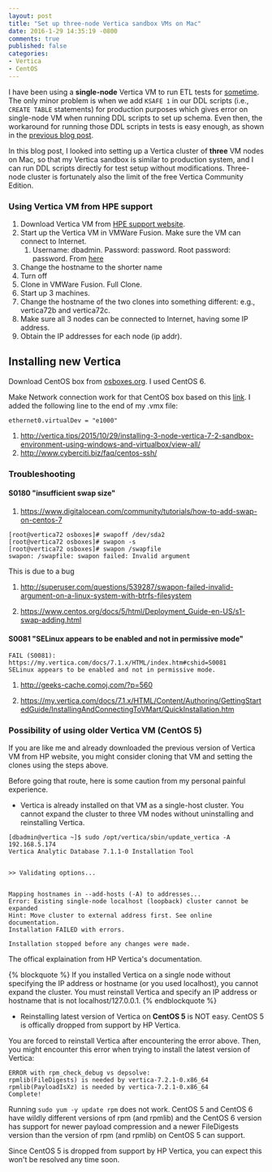 ```yaml
---
layout: post
title: "Set up three-node Vertica sandbox VMs on Mac"
date: 2016-1-29 14:35:19 -0800
comments: true
published: false
categories: 
- Vertica
- CentOS
---
```


I have been using a **single-node** Vertica VM to run ETL tests for [sometime](/blog/2016/01/10/find-and-replace-a-string-in-multiple-files/).
The only minor problem is when we add `KSAFE 1` in our DDL scripts (i.e., `CREATE TABLE` statements) for production purposes which gives error on single-node VM when running DDL scripts to set up schema.
Even then, the workaround for running those DDL scripts in tests is easy enough, as shown in the [previous blog post](/blog/2016/01/10/find-and-replace-a-string-in-multiple-files/).

In this blog post, I looked into setting up a Vertica cluster of **three** VM nodes on Mac, so that my Vertica sandbox is similar to production system, and I can run DDL scripts directly for test setup without modifications. 
Three-node cluster is fortunately also the limit of the free Vertica Community Edition.

### Using Vertica VM from HPE support

1. Download Vertica VM from [HPE support website](https://my.vertica.com/download/vertica/community-edition/).
1. Start up the Vertica VM in VMWare Fusion. Make sure the VM can connect to Internet. 
   1. Username: dbadmin. Password: password. Root password: password. From [here](https://my.vertica.com/docs/7.1.x/HTML/Content/Authoring/GettingStartedGuide/DownloadingAndStartingVM/DownloadingAndStartingVM.htm)
1. Change the hostname to the shorter name
1. Turn off
1. Clone in VMWare Fusion. Full Clone.
1. Start up 3 machines.
1. Change the hostname of the two clones into something different: e.g., vertica72b and vertica72c.
1. Make sure all 3 nodes can be connected to Internet, having some IP address.
1. Obtain the IP addresses for each node (ip addr).



## Installing new Vertica

Download CentOS box from [osboxes.org](http://www.osboxes.org/). I used CentOS 6.

Make Network connection work for that CentOS box based on this [link](https://www.centos.org/forums/viewtopic.php?f=47&t=47724). I added the following line to the end of my .vmx file:

```
ethernet0.virtualDev = "e1000"
```

1. http://vertica.tips/2015/10/29/installing-3-node-vertica-7-2-sandbox-environment-using-windows-and-virtualbox/view-all/
1. http://www.cyberciti.biz/faq/centos-ssh/

### Troubleshooting

#### S0180 "insufficient swap size"

1. https://www.digitalocean.com/community/tutorials/how-to-add-swap-on-centos-7

```
[root@vertica72 osboxes]# swapoff /dev/sda2
[root@vertica72 osboxes]# swapon -s
[root@vertica72 osboxes]# swapon /swapfile
swapon: /swapfile: swapon failed: Invalid argument
```

This is due to a bug

1. http://superuser.com/questions/539287/swapon-failed-invalid-argument-on-a-linux-system-with-btrfs-filesystem


1. https://www.centos.org/docs/5/html/Deployment_Guide-en-US/s1-swap-adding.html

#### S0081 "SELinux appears to be enabled and not in permissive mode"

```
FAIL (S0081): https://my.vertica.com/docs/7.1.x/HTML/index.htm#cshid=S0081
SELinux appears to be enabled and not in permissive mode.
```

1. http://geeks-cache.comoj.com/?p=560



1. https://my.vertica.com/docs/7.1.x/HTML/Content/Authoring/GettingStartedGuide/InstallingAndConnectingToVMart/QuickInstallation.htm

### Possibility of using older Vertica VM (CentOS 5)

If you are like me and already downloaded the previous version of Vertica VM from HP website, you might consider cloning that VM and setting the clones using the steps above.

Before going that route, here is some caution from my personal painful experience.

* Vertica is already installed on that VM as a single-host cluster. You cannot expand the cluster to three VM nodes without uninstalling and reinstalling Vertica. 

``` plain Error message when trying to expand
[dbadmin@vertica ~]$ sudo /opt/vertica/sbin/update_vertica -A 192.168.5.174
Vertica Analytic Database 7.1.1-0 Installation Tool


>> Validating options...


Mapping hostnames in --add-hosts (-A) to addresses...
Error: Existing single-node localhost (loopback) cluster cannot be expanded
Hint: Move cluster to external address first. See online documentation.
Installation FAILED with errors.

Installation stopped before any changes were made.
```

The offical explaination from HP Vertica's documentation.

{% blockquote %}
If you installed Vertica on a single node without specifying the IP address or hostname (or you used localhost), you cannot expand the cluster. You must reinstall Vertica and specify an IP address or hostname that is not localhost/127.0.0.1.
{% endblockquote %}

* Reinstalling latest version of Vertica on **CentOS 5** is NOT easy. CentOS 5 is offically dropped from support by HP Vertica.

You are forced to reinstall Vertica after encountering the error above. Then, you might encounter this error when trying to install the latest version of Vertica:

```
ERROR with rpm_check_debug vs depsolve:
rpmlib(FileDigests) is needed by vertica-7.2.1-0.x86_64
rpmlib(PayloadIsXz) is needed by vertica-7.2.1-0.x86_64
Complete!
```

Running `sudo yum -y update rpm` does not work. CentOS 5 and CentOS 6 have wildly different versions of rpm (and rpmlib) and the CentOS 6 version has support for newer payload compression and a newer FileDigests version than the version of rpm (and rpmlib) on CentOS 5 can support.

Since CentOS 5 is dropped from support by HP Vertica, you can expect this won't be resolved any time soon.
